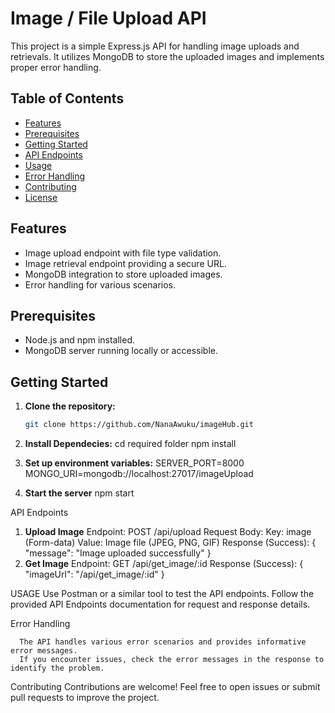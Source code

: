 # Image / File Upload API

This project is a simple Express.js API for handling image uploads and retrievals. It utilizes MongoDB to store the uploaded images and implements proper error handling.

## Table of Contents

- [Features](#features)
- [Prerequisites](#prerequisites)
- [Getting Started](#getting-started)
- [API Endpoints](#api-endpoints)
- [Usage](#usage)
- [Error Handling](#error-handling)
- [Contributing](#contributing)
- [License](#license)

## Features

- Image upload endpoint with file type validation.
- Image retrieval endpoint providing a secure URL.
- MongoDB integration to store uploaded images.
- Error handling for various scenarios.

## Prerequisites

- Node.js and npm installed.
- MongoDB server running locally or accessible.

## Getting Started

1. **Clone the repository:**

   ```bash
   git clone https://github.com/NanaAwuku/imageHub.git

   ```

2. **Install Dependecies:**
   cd required folder
   npm install

3. **Set up environment variables:**
   SERVER_PORT=8000
   MONGO_URI=mongodb://localhost:27017/imageUpload

4. **Start the server**
    npm start



API Endpoints
1. **Upload Image**
      Endpoint: POST /api/upload
      Request Body:
      Key: image (Form-data)
      Value: Image file (JPEG, PNG, GIF)
      Response (Success):
            {
              "message": "Image uploaded successfully"
            }
2. **Get Image**
        Endpoint: GET /api/get_image/:id
        Response (Success):
        {
          "imageUrl": "/api/get_image/:id"
        }

USAGE
      Use Postman or a similar tool to test the API endpoints.
      Follow the provided API Endpoints documentation for request and response details.


Error Handling

      The API handles various error scenarios and provides informative error messages.
      If you encounter issues, check the error messages in the response to identify the problem.

Contributing
    Contributions are welcome! Feel free to open issues or submit pull requests to improve the project.

